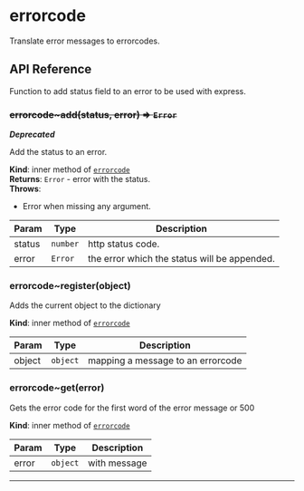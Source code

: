 # errorcode
Translate error messages to errorcodes.

## API Reference
Function to add status field to an error to be used with express.

<a name="module_errorcode..add"></a>
### ~~errorcode~add(status, error) ⇒ <code>Error</code>~~
***Deprecated***

Add the status to an error.

**Kind**: inner method of <code>[errorcode](#module_errorcode)</code>  
**Returns**: <code>Error</code> - error with the status.  
**Throws**:

- Error when missing any argument.


| Param | Type | Description |
| --- | --- | --- |
| status | <code>number</code> | http status code. |
| error | <code>Error</code> | the error which the status will be appended. |

<a name="module_errorcode..register"></a>
### errorcode~register(object)
Adds the current object to the dictionary

**Kind**: inner method of <code>[errorcode](#module_errorcode)</code>  

| Param | Type | Description |
| --- | --- | --- |
| object | <code>object</code> | mapping a message to an errorcode |

<a name="module_errorcode..get"></a>
### errorcode~get(error)
Gets the error code for the first word of the error message or 500

**Kind**: inner method of <code>[errorcode](#module_errorcode)</code>  

| Param | Type | Description |
| --- | --- | --- |
| error | <code>object</code> | with message |



* * *